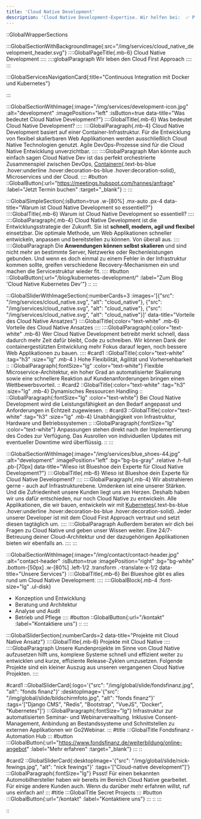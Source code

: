 ```yaml
---
title: 'Cloud Native Development'
description: 'Cloud Native Development-Expertise. Wir helfen bei:  ✅ Prozess-Implementierung ✅ Migration auf Kubernetes ✅ Cloud Migration'
---
```


::GlobalWrapperSections

:::GlobalSectionWithBackgroundImage{:src="/img/services/cloud_native_development_header.svg"}
::::GlobalPageTitle{.mb-6}
Cloud Native Development
::::
::::globalParagraph
Wir leben den Cloud First Approach
::::
:::

:::GlobalServicesNavigationCard{:title="Continuous Integration mit Docker und Kubernetes"}

:::

:::GlobalSectionWithImage{:image="/img/services/development-icon.jpg" :alt="development" :imagePosition="left" :isButton=true data-title="Was bedeutet Cloud Native Development?"}
::::GlobalTitle{.mb-6}
Was bedeutet Cloud Native Development?
::::
::::GlobalParagraph{.mb-4}
Cloud Native Development basiert auf einer Container-Infrastruktur. Für die Entwicklung von flexibel skalierbaren Web Applikationen werden ausschließlich Cloud Native Technologien genutzt. Agile DevOps-Prozesse sind für die Cloud Native Entwicklung unverzichtbar.
::::
::::GlobalParagraph
Man könnte auch einfach sagen Cloud Native Dev ist das perfekt orchestrierte Zusammenspiel zwischen DevOps, [Containern](/blog/strategien-fur-schlanke-docker-images/){.text-bs-blue .hover:underline .hover:decoration-bs-blue .hover:decoration-solid}, Microservices und der Cloud.
::::
#button
::GlobalButton{:url="https://meetings.hubspot.com/hannes/anfrage" :label="Jetzt Termin buchen" :target="_blank"}
::
:::

:::GlobalSimpleSection{:isButton=true .w-[80%] .mx-auto .px-4 data-title="Warum ist Cloud Native Development so essentiell?"}
::::GlobalTitle{.mb-6}
Warum ist Cloud Native Development so essentiell?
::::
::::GlobalParagraph{.mb-4}
Cloud Native Development ist die Entwicklungsstrategie der Zukunft. Sie ist **schnell, modern, agil und flexibel** einsetzbar. Die optimale Methode, um Web Applikationen schneller entwickeln, anpassen und bereitstellen zu können. Von überall aus.
::::
::::GlobalParagraph
Die **Anwendungen können selbst skalieren** und sind nicht mehr an bestimmte Server, Netzwerke oder Rechenleistungen gebunden. Und wenn es doch einmal zu einem Fehler in der Infrastruktur kommen sollte, greifen verschiedene Recovery-Mechanismen ein und machen die Servicestruktur wieder fit.
::::
#button
::GlobalButton{:url="/blog/kubernetes-development/" :label="Zum Blog 'Cloud Native Kubernetes Dev'"}
::
:::

:::GlobalSliderWithImageSection{:numberCards=3 :images='[{"src": "/img/services/cloud_native.svg", "alt": "cloud_native"}, {"src": "/img/services/cloud_native.svg", "alt": "cloud_native"}, {"src": "/img/services/cloud_native.svg", "alt": "cloud_native"}]' data-title="Vorteile des Cloud Native Ansatzes"}
::::GlobalTitle{:color="text-white" .mb-6}
Vorteile des Cloud Native Ansatzes
::::
::::GlobalParagraph{:color="text-white" .mb-6}
Wer Cloud Native Development betreibt merkt schnell, dass dadurch mehr Zeit dafür bleibt, Code zu schreiben. Wir können Dank der containergestützten Entwicklung mehr Fokus darauf legen, noch bessere Web Applikationen zu bauen.
::::
#card1
::GlobalTitle{:color="text-white" :tag="h3" :size="lg" .mb-4 }
Hohe Flexibilität, Agilität und Vorhersehbarkeit
::
::GlobalParagraph{:fontSize="lg" :color="text-white"}
Flexible Microservice-Architektur, ein hoher Grad an automatisierter Skalierung sowie eine schnellere Reaktion auf Kundenanforderungen bringen einen Wettbewerbsvorteil.
::
#card2
::GlobalTitle{:color="text-white" :tag="h3" :size="lg" .mb-4}
Dynamisches Ressourcen Handling
::
::GlobalParagraph{:fontSize="lg" :color="text-white"}
Bei Cloud Native Development wird die Leistungsfähigkeit an den Bedarf angepasst und Anforderungen in Echtzeit zugewiesen.
::
#card3
::GlobalTitle{:color="text-white" :tag="h3" :size="lg" .mb-4}
Unabhängigkeit von Infrastruktur, Hardware und Betriebssystemen
::
::GlobalParagraph{:fontSize="lg" :color="text-white"}
Anpassungen stehen direkt nach der Implementierung des Codes zur Verfügung. Das Ausrollen von individuellen Updates mit eventueller Downtime wird überflüssig.
::
:::

:::GlobalSectionWithImage{:image="/img/services/blue_shoes-44.jpg" :alt="development" :imagePosition="left" :bg="bg-bs-gray" .relative .h-full .pb-[70px] data-title="Wieso ist Blueshoe dein Experte für Cloud Native Development?"}
::::GlobalTitle{.mb-6}
Wieso ist Blueshoe dein Experte für Cloud Native Development?
::::
::::GlobalParagraph{.mb-4}
Wir abstrahieren gerne - auch auf Infrastrukturebene. Umdenken ist eine unserer Stärken. Und die Zufriedenheit unsere Kunden liegt uns am Herzen. Deshalb haben wir uns dafür entschieden, nur noch Cloud Native zu entwickeln. Alle Applikationen, die wir bauen, entwickeln wir mit [Kubernetes](/leistungen/docker-kubernetes/){.text-bs-blue .hover:underline .hover:decoration-bs-blue .hover:decoration-solid}. Jeder unserer Developer ist mit dem Cloud First Approach vertraut und setzt diesen tagtäglich um.
::::
::::GlobalParagraph
Außerdem beraten wir dich bei Fragen zu Cloud Native und geben unser Wissen weiter. Eine 24/7-Betreuung deiner Cloud-Architektur und der dazugehörigen Applikationen bieten wir ebenfalls an.
::::
:::

:::GlobalSectionWithImage{:image="/img/contact/contact-header.jpg" :alt="contact-header" :isButton=true :imagePosition="right" :bg="bg-white" .bottom-[50px] .w-[80%] .left-1/2 .transform .-translate-x-1/2 data-title="Unsere Services"}
::::GlobalTitle{.mb-6}
Bei Blueshoe gibt es alles rund um Cloud Native Development:
::::
::::GlobalBlock{.mb-4 :font-size="lg" .ul-disk}
- Konzeption und Entwicklung
- Beratung und Architektur
- Analyse und Audit
- Betrieb und Pflege
::::
#button
::GlobalButton{:url="/kontakt" :label="Kontaktiere uns"}
::
:::

:::GlobalSliderSection{:numberCards=2 data-title="Projekte mit Cloud Native Ansatz"}
::::GlobalTitle{.mb-6}
Projekte mit Cloud Native
::::
::::GlobalParagraph
Unsere Kundenprojekte im Sinne von Cloud Native aufzusetzen hilft uns, komplexe Systeme schnell und effizient weiter zu entwicklen und kurze, effiziente Release-Zyklen umzusetzen. Folgende Projekte sind ein kleiner Auszug aus unseren vergangenen Cloud Native Projekten.
::::

#card1
::GlobalSliderCard{:logo='{"src": "/img/global/slide/fondsfinanz.jpg", "alt": "fonds finanz"}' :desktopImage='{"src": "/img/global/slide/bildschirmfoto.jpg", "alt": "fonds finanz"}' :tags='["Django CMS", "Redis", "Bootstrap", "VueJS", "Docker", "Kubernetes"]'}
:::GlobalParagraph{:fontSize="lg"}
Infrastruktur zur automatisierten Seminar- und Webinarverwaltung. Inklusive Consent-Management, Anbindung an Bestandssysteme und Schnittstellen zu externen Applikationen wir Go2Webinar.
:::
#title
:::GlobalTitle
Fondsfinanz - Automation Hub
:::
#button
:::GlobalButton{:url="https://www.fondsfinanz.de/weiterbildung/online-angebot" :label="Mehr erfahren" :target="_blank"}
:::
::

#card2
::GlobalSliderCard{:desktopImage='{"src": "/img/global/slide/nick-fewings.jpg", "alt": "nick fewings"}' :tags='["Cloud-native development"]'}
:::GlobalParagraph{:fontSize="lg"}
Pssst! Für einen bekannten Automobilhersteller haben wir bereits im Bereich Cloud Native gearbeitet. Für einige andere Kunden auch. Wenn du darüber mehr erfahren willst, ruf uns einfach an!
:::
#title
:::GlobalTitle
Secret Projects
:::
#button
:::GlobalButton{:url="/kontakt" :label="Kontaktiere uns"}
:::
::
:::

::